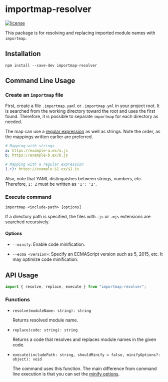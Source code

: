 # importmap-resolver

[![license](https://img.shields.io/github/license/snoown/importmap-resolver)](https://github.com/snoown/importmap-resolver/blob/main/LICENSE)

This package is for resolving and replacing imported module names with `importmap`.

## Installation

``` shell
npm install --save-dev importmap-resolver
```

## Command Line Usage

### Create an `importmap` file

First, create a file `.importmap.yaml` or `.importmap.yml` in your project root. It is searched from the working directory toward the root and uses the first found. Therefore, it is possible to separate `importmap` for each directory as needed.

The map can use a [regular expression](https://developer.mozilla.org/en-US/docs/Web/JavaScript/Guide/Regular_Expressions/Cheatsheet) as well as strings. Note the order, as the mappings written earlier are preferred.

``` yaml
# Mapping with strings
a: https://example-a.ex/a.js
b: https://example-b.ex/b.js

# Mapping with a regular expression
(.+): https://example-$1.ex/$1.js
```

Also, note that YAML distinguishes between strings, numbers, etc. Therefore, `1: 2` must be written as `'1': '2'`.

### Execute command

``` shell
importmap <include-path> [options]
```

If a directory path is specified, the files with `.js` or `.mjs` extensions are searched recursively.

#### Options

- `--minify`: Enable code minification.

- `--ecma <version>`: Specify an ECMAScript version such as 5, 2015, etc. It may optimize code minification.

## API Usage

``` javascript
import { resolve, replace, execute } from "importmap-resolver";
```

### Functions

- `resolve(moduleName: string): string`

  Returns resolved module name.

- `replace(code: string): string`

  Returns a code that resolves and replaces module names in the given code.

- `execute(includePath: string, shouldMinify = false, minifyOptions?: object): void`

  The command uses this function. The main difference from command line execution is that you can set the [minify options](https://terser.org/docs/api-reference#minify-options).
